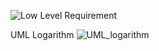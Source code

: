 ![Low Level Requirement](https://user-images.githubusercontent.com/78853902/107745430-5108e400-6d3a-11eb-81fe-ab72f5ecc2fa.PNG)

UML Logarithm
![UML_logarithm](https://user-images.githubusercontent.com/78853902/107746472-e3f64e00-6d3b-11eb-97df-39e82dfb4732.PNG)


